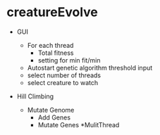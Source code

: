 # creatureEvolve
* GUI
	* For each thread
	    * Total fitness
	    * setting for min fit/min
	* Autostart genetic algorithm threshold input
	* select number of threads
	* select creature to watch


* Hill Climbing
	* Mutate Genome
		* Add Genes
		* Mutate Genes
	*MulitThread